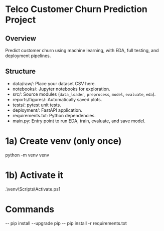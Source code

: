 # Telco Customer Churn Prediction Project

## Overview
Predict customer churn using machine learning, with EDA, full testing, and deployment pipelines.

## Structure
- data/raw/: Place your dataset CSV here.
- notebooks/: Jupyter notebooks for exploration.
- src/: Source modules (`data_loader`, `preprocess`, `model`, `evaluate`, `eda`).
- reports/figures/: Automatically saved plots.
- tests/: pytest unit tests.
- deployment/: FastAPI application.
- requirements.txt: Python dependencies.
- main.py: Entry point to run EDA, train, evaluate, and save model.
# 1a) Create venv (only once)
python -m venv venv

# 1b) Activate it
.\venv\Scripts\Activate.ps1

# Commands
-- pip install --upgrade pip
-- pip install -r requirements.txt